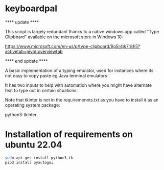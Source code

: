 # keyboardpal

 **** update ****
 
 This script is largely redundant thanks to a native windows app called "Type Clipboard" available on the microsoft store in Windows 10:
 
 https://www.microsoft.com/en-us/p/type-clipboard/9p5r4jk7r8h5?activetab=pivot:overviewtab
 
 **** end update ****
 
A basic implementation of a typing emulator, used for instances where its not easy to copy paste eg Java terminal emulators 

It has two inputs to help with automation where you might have alternate text to type out in certain situations.

Note that tkinter is not in the requiremennts.txt as you have to install it as an operating system package:

python3-tkinter


# Installation of requirements on ubuntu 22.04

```bash
sudo apt-get install python3-tk
pip3 install pyautogui
```


